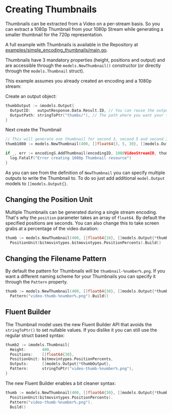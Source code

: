 # Creating Thumbnails

Thumbnails can be extracted from a Video on a per-stream basis. So you can extract a 1080p Thumbnail from your 1080p Stream while generating a smaller thumbnail for the 720p representation.

A full example with Thumbnails is available in the Repository at [examples/simple_encoding_thumbnails/main.go](https://github.com/streamco/bitmovin-go/blob/master/examples/simple_encoding_thumbnails/main.go).

Thumbnails have 3 mandatory properties (height, positions and output) and are accessible through the `models.NewThumbnail()` constructor (or directly through the `models.Thumbnail` struct).

This example assumes you already created an encoding and a 1080p stream:

Create an output object:

```go
thumbOutput := &models.Output{
  OutputID:   outputResponse.Data.Result.ID, // You can reuse the output for the Stream here
  OutputPath: stringToPtr("thumbs/"), // The path where you want your thumbnails
}
```


Next create the Thumbnail

```go
// This will generate one thumbnail for second 3, second 5 and second 30 in the video
thumb1080 := models.NewThumbnail(400, []float64{3, 5, 30}, []models.Output{*thumbOutput})

if _, err := encodingS.AddThumbnail(encodingID, 1080VideoStreamID, thumb1080); err != nil {
  log.Fatalf("Error creating 1080p Thumbnail resource")
}

```

As you can see from the definition of `NewThumbnail` you can specify multiple outputs to write the Thumbnail to. To do so just add additional `model.Output` models to `[]models.Output{}`.

## Changing the Position Unit

Multiple Thumbnails can be generated during a single stream encoding. That's why the `position` parameter takes an array of `float64`. By default the specified positions are seconds. You can also change this to take screen grabs at a percentage of the video duration:

```go
thumb := models.NewThumbnail(400, []float64{10}, []models.Output{*thumbOutput}).Builder().
  PositionUnit(bitmovintypes.bitmovintypes.PositionPercents).Build()
```


## Changing the Filename Pattern

By default the pattern for Thumbnails will be `thumbnail-%number%.png`. If you want a different naming scheme for your Thumbnails you can specify it through the `Pattern` property.

```go
thumb := models.NewThumbnail(400, []float64{30}, []models.Output{*thumbOutput}).Builder().
  Pattern("video-thumb-%number%.png").Build()
```

## Fluent Builder

The Thumbnail model uses the new Fluent Builder API that avoids the `stringToPtr()` to set nullable values. If you dislike it you can still use the regular struct based syntax:

```go
thumb2 := &models.Thumbnail{
  Height:       400,
  Positions:    []float64{30},
  PositionUnit: bitmovintypes.PositionPercents,
  Outputs:      []models.Output{*thumbOutput},
  Pattern:      stringToPtr("video-thumb-%number%.png"),
}
```

The new Fluent Builder enables a bit cleaner syntax:

```go
thumb := models.NewThumbnail(400, []float64{30}, []models.Output{*thumbOutput}).Builder().
  PositionUnit(bitmovintypes.PositionPercents).
  Pattern("video-thumb-%number%.png").
  Build()
```